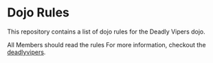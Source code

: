 Dojo Rules
==========

This repository contains a list of dojo rules for the Deadly Vipers dojo.

All Members should read the rules
For more information, checkout the [deadlyvipers](https://github.com/deadlyvipers).

